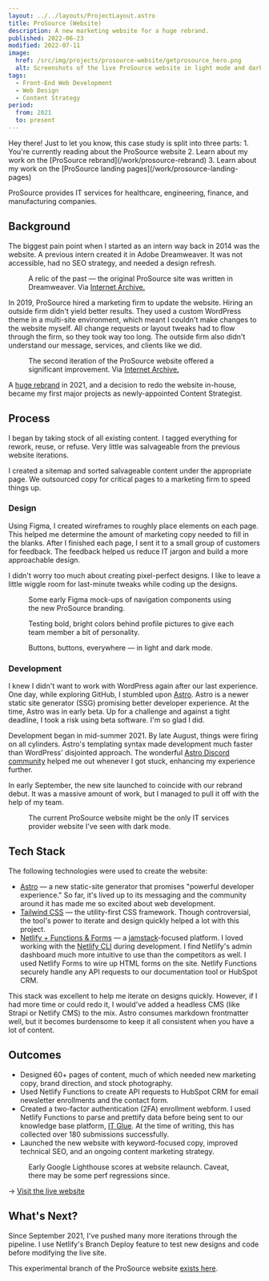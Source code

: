 ```yaml
---
layout: ../../layouts/ProjectLayout.astro
title: ProSource (Website)
description: A new marketing website for a huge rebrand.
published: 2022-06-23
modified: 2022-07-11
image:
  href: /src/img/projects/prosource-website/getprosource_hero.png
  alt: Screenshots of the live ProSource website in light mode and dark mode color schemes.
tags: 
  - Front-End Web Development
  - Web Design
  - Content Strategy
period:
  from: 2021
  to: present
---
```


<div class="callout">
  Hey there! Just to let you know, this case study is split into three parts:
  1. You're currently reading about the ProSource website
  2. Learn about my work on the [ProSource rebrand](/work/prosource-rebrand)
  3. Learn about my work on the [ProSource landing pages](/work/prosource-landing-pages)
</div>

ProSource provides IT services for healthcare, engineering, finance, and manufacturing companies.

## Background

The biggest pain point when I started as an intern way back in 2014 was the website. A previous intern created it in Adobe Dreamweaver. It was not accessible, had no SEO strategy, and needed a design refresh.

<Figure
  image={{
    href: "/src/img/projects/prosource-website/pstsonline.png",
    alt: "A screenshot of the www.pstsonline.com website from December 2014, via the Internet Archive's Wayback Machine."
  }}
>
  A relic of the past &mdash; the original ProSource site was written in Dreamweaver. Via <a href="https://web.archive.org/web/20150710010642/http://www.pstsonline.com/" rel="nofollow noopener noreferer">Internet Archive.</a>
</Figure>

In 2019, ProSource hired a marketing firm to update the website. Hiring an outside firm didn't yield better results. They used a custom WordPress theme in a multi-site environment, which meant I couldn't make changes to the website myself. All change requests or layout tweaks had to flow through the firm, so they took way too long. The outside firm also didn't understand our message, services, and clients like we did.

<Figure
  image={{
    href: "/src/img/projects/prosource-website/pstsonline_2.png",
    alt: "A screenshot of the second www.pstsonline.com website interface from December 2019, via the Internet Archive's Wayback Machine."
  }}
>
  The second iteration of the ProSource website offered a significant improvement. Via <a href="https://web.archive.org/web/20191213101208/https://www.pstsonline.com/" rel="nofollow noopener noreferer">Internet Archive.</a>
</Figure>

A [huge rebrand](/work/prosource-rebrand) in 2021, and a decision to redo the website in-house, became my first major projects as newly-appointed Content Strategist.

## Process

I began by taking stock of all existing content. I tagged everything for rework, reuse, or refuse. Very little was salvageable from the previous website iterations.

I created a sitemap and sorted salvageable content under the appropriate page. We outsourced copy for critical pages to a marketing firm to speed things up.

### Design

Using Figma, I created wireframes to roughly place elements on each page. This helped me determine the amount of marketing copy needed to fill in the blanks. After I finished each page, I sent it to a small group of customers for feedback. The feedback helped us reduce IT jargon and build a more approachable design.

I didn't worry too much about creating pixel-perfect designs. I like to leave a little wiggle room for last-minute tweaks while coding up the designs.

<Figure 
  image={{
    href: "/src/img/projects/prosource-website/getprosource_wireframes.png",
    alt: "Wireframe mock-ups designed in Figma. The wireframes are mega menu components in light mode and dark mode color schemes."
  }}
>
  Some early Figma mock-ups of navigation components using the new ProSource branding.
</Figure>

<Figure
  image={{
    href: "/src/img/projects/prosource-website/getprosource_wireframes_2.png",
    alt: "Wireframe mock-ups designed in Figma. ProSource team members' profile photos with colorful backgrounds are set in two color schemes, light mode and dark mode."
  }}
>
  Testing bold, bright colors behind profile pictures to give each team member a bit of personality.
</Figure>

<Figure
  image={{
    href: "/src/img/projects/prosource-website/getprosource_wireframes_3.png",
    alt: "Button components designed in Figma. There are primary buttons, secondary buttons, and icon buttons in light mode and dark mode color schemes."
  }}
>
  Buttons, buttons, everywhere &mdash; in light and dark mode.
</Figure>

### Development

I knew I didn't want to work with WordPress again after our last experience. One day, while exploring GitHub, I stumbled upon [Astro](https://astro.build/). Astro is a newer static site generator (SSG) promising better developer experience. At the time, Astro was in early beta. Up for a challenge and against a tight deadline, I took a risk using beta software. I'm so glad I did.

Development began in mid-summer 2021. By late August, things were firing on all cylinders. Astro's templating syntax made development much faster than WordPress' disjointed approach. The wonderful [Astro Discord community](https://astro.build/chat) helped me out whenever I got stuck, enhancing my experience further.

In early September, the new site launched to coincide with our rebrand debut. It was a massive amount of work, but I managed to pull it off with the help of my team.

<Figure
  image={{
    href: "/src/img/projects/prosource-website/getprosource_lightmode_darkmode.png",
    alt: "Screenshots of the live ProSource website in light mode and dark mode color schemes."
  }}
>
  The current ProSource website might be the only IT services provider website I've seen with dark mode.
</Figure>

## Tech Stack

The following technologies were used to create the website:

- [Astro](https://astro.build/) — a new static-site generator that promises "powerful developer experience." So far, it's lived up to its messaging and the community around it has made me so excited about web development.
- [Tailwind CSS](https://tailwindcss.com/) — the utility-first CSS framework. Though controversial, the tool's power to iterate and design quickly helped a lot with this project.
- [Netlify + Functions & Forms](https://www.netlify.com/) — a [jamstack](https://jamstack.org/what-is-jamstack/)-focused platform. I loved working with the [Netlify CLI](https://cli.netlify.com/) during development. I find Netlify's admin dashboard  much more intuitive to use than the competitors as well. I used Netlify Forms to wire up HTML forms on the site. Netlify Functions securely handle any API requests to our documentation tool or HubSpot CRM.

This stack was excellent to help me iterate on designs quickly. However, if I had more time or could redo it, I would've added a headless CMS (like Strapi or Netlify CMS) to the mix. Astro consumes markdown frontmatter well, but it becomes burdensome to keep it all consistent when you have a lot of content.

## Outcomes

- Designed 60+ pages of content, much of which needed new marketing copy, brand direction, and stock photography.
- Used Netlify Functions to create API requests to HubSpot CRM for email newsletter enrollments and the contact form.
- Created a two-factor authentication (2FA) enrollment webform. I used Netlify Functions to parse and prettify data before being sent to our knowledge base platform, [IT Glue](https://itglue.com/). At the time of writing, this has collected over 180 submissions successfully.
- Launched the new website with keyword-focused copy, improved technical SEO, and an ongoing content marketing strategy.

<Figure
  image={{
    href: "/src/img/projects/prosource-website/lighthouse_scores.png",
    alt: "The Google Lighthouse scores for www.getprosource.com. The Performance score is 97/100, the Accessibility score is 100/100, the Best Practices score is 100/100, and the SEO score is 100/100."
  }}
>
  Early Google Lighthouse scores at website relaunch. Caveat, there may be some perf regressions since.
</Figure>


&rarr; [Visit the live website](https://www.getprosource.com/)

## What's Next?

Since September 2021, I've pushed many more iterations through the pipeline. I use Netlify's Branch Deploy feature to test new designs and code before modifying the live site.

This experimental branch of the ProSource website [exists here](https://next--getprosource.netlify.app/).
